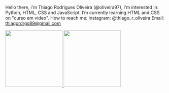 Hello there, i'm Thiago Rodrigues Oliveira (@oliveira97), i'm interested in: Python, HTML, CSS and JavaScript. I’m currently learning HTML and CSS on "curso em video".
How to reach me:
Instagram: @thiago_r_oliveira
Email: thiagordrgs89@gmail.com

<div>
  <a href="https://github.com/oliveira97">
  <img height="180em" src="https://github-readme-stats.vercel.app/api?username=oliveira97&show_icons=true&theme=radical&include_all_commits=true&count_private=true"/>
  <img height="180em" src="https://github-readme-stats.vercel.app/api/top-langs/?username=oliveira97&layout=compact&langs_count=7&theme=radical"/>
</div>





<!---
oliveira97/oliveira97 is a ✨ special ✨ repository because its `README.md` (this file) appears on your GitHub profile.
You can click the Preview link to take a look at your changes.
--->
